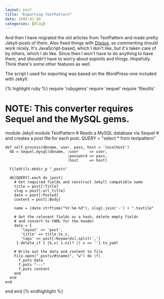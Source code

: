 ```yaml
---
layout: post
title: "Exporting TextPattern"
date: 2009-01-09
categories: [Blag]
---
```


And then I have migrated the old articles from TextPattern and made pretty Jekyll-posts of them. Also fixed things with [Disqus](http://disqus.com), so commenting should work nicely. It's JavaScript-based, which I don't like, but it's taken care of by others, which I *do* like. Since then I won't have to do anything to have them, and shouldn't have to worry about exploits and things. Hopefully. Think there's some other features as well.

The script I used for exporting was based on the WordPress-one included with Jekyll:

{% highlight ruby %}
require 'rubygems'
require 'sequel'
require 'fileutils'

# NOTE: This converter requires Sequel and the MySQL gems.

module Jekyll
  module TextPattern
    # Reads a MySQL database via Sequel
    # and creates a post file for each post.
    QUERY = "select * from textpattern"

    def self.process(dbname, user, pass, host = 'localhost')
      db = Sequel.mysql(dbname, :user     => user,
                                :password => pass,
                                :host     => host)

      FileUtils.mkdir_p "_posts"

      db[QUERY].each do |post|
        # Get required fields and construct Jekyll compatible name
        title = post[:Title]
        slug = post[:url_title]
        date = post[:Posted]
        content = post[:Body]

        name = [date.strftime("%Y-%m-%d"), slug].join('-') + ".textile"

        # Get the relevant fields as a hash, delete empty fields
        # and convert to YAML for the header
        data = {
           'layout' => 'post',
           'title' => title.to_s,
           'tags' => post[:Keywords].split(',')
         }.delete_if { |k,v| v.nil? || v == ''}.to_yaml

        # Write out the data and content to file
        File.open("_posts/#{name}", "w") do |f|
          f.puts data
          f.puts "---"
          f.puts content
        end
      end
    end
  end
end
{% endhighlight %}